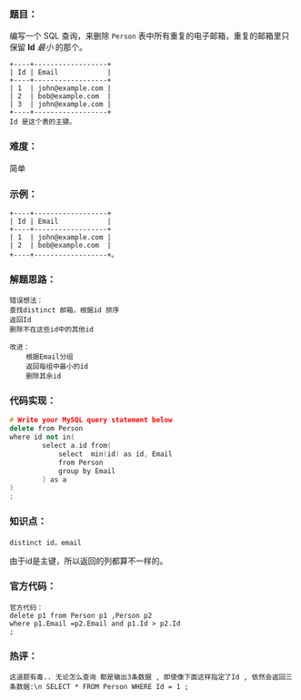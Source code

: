 ### 题目：

编写一个 SQL 查询，来删除 `Person` 表中所有重复的电子邮箱，重复的邮箱里只保留 **Id** *最小* 的那个。

```
+----+------------------+
| Id | Email            |
+----+------------------+
| 1  | john@example.com |
| 2  | bob@example.com  |
| 3  | john@example.com |
+----+------------------+
Id 是这个表的主键。
```

### 难度：

简单

### 示例：

```
+----+------------------+
| Id | Email            |
+----+------------------+
| 1  | john@example.com |
| 2  | bob@example.com  |
+----+------------------+。
```

### 解题思路：

```
错误想法：
查找distinct 邮箱，根据id 排序
返回Id
删除不在这些id中的其他id

改进：
    根据Email分组
    返回每组中最小的id
    删除其余id
```

### 代码实现：

```c++
# Write your MySQL query statement below
delete from Person
where id not in(
        select a.id from(
            select  min(id) as id, Email 
            from Person
            group by Email
        ) as a 
)
;
```

### 知识点：

```
distinct id，email
```

由于id是主键，所以返回的列都算不一样的。

### 官方代码：

```
官方代码：
delete p1 from Person p1 ,Person p2
where p1.Email =p2.Email and p1.Id > p2.Id 
;
```

### 热评：

```
这道题有毒.. 无论怎么查询 都是输出3条数据 , 即使像下面这样指定了Id , 依然会返回三条数据:\n SELECT * FROM Person WHERE Id = 1 ;
```

